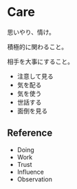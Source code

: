 # Care

思いやり、情け。

積極的に関わること。

相手を大事にすること。

- 注意して見る
- 気を配る
- 気を使う
- 世話する
- 面倒を見る

## Reference

- Doing
- Work
- Trust
- Influence
- Observation
